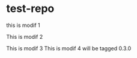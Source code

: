 # test-repo


this is modif 1

This is modif 2

This is modif 3
This is modif 4 will be tagged 0.3.0

